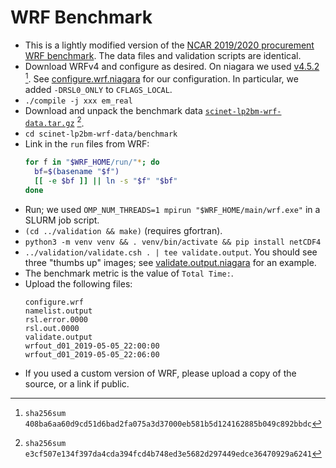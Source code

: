 # WRF Benchmark

- This is a lightly modified version of the [NCAR 2019/2020 procurement WRF benchmark](https://arc.ucar.edu/knowledge_base/81887359).
  The data files and validation scripts are identical.
- Download WRFv4 and configure as desired.
  On niagara we used [v4.5.2](https://github.com/wrf-model/WRF/releases/download/v4.5.2/v4.5.2.tar.gz) [^1].
  See [configure.wrf.niagara](configure.wrf.niagara) for our configuration.
  In particular, we added `-DRSL0_ONLY` to `CFLAGS_LOCAL`.
- `./compile -j xxx em_real`
- Download and unpack the benchmark data [`scinet-lp2bm-wrf-data.tar.gz`](https://rfp2024.scinet.utoronto.ca/download.php?id=6&token=hCcKdTeqGESdumZYsQ6r0wxVGm1Sexfw&download) [^2].
- `cd scinet-lp2bm-wrf-data/benchmark`
- Link in the `run` files from WRF:
  ```bash
  for f in "$WRF_HOME/run/"*; do
    bf=$(basename "$f")
    [[ -e $bf ]] || ln -s "$f" "$bf"
  done
  ```
- Run; we used `OMP_NUM_THREADS=1 mpirun "$WRF_HOME/main/wrf.exe"` in a SLURM job script.
- `(cd ../validation && make)` (requires gfortran).
- `python3 -m venv venv && . venv/bin/activate && pip install netCDF4`
- `../validation/validate.csh . | tee validate.output`. You should see three "thumbs up" images;
  see [validate.output.niagara](validate.output.niagara) for an example.
- The benchmark metric is the value of `Total Time:`.
- Upload the following files:
  ```
  configure.wrf
  namelist.output
  rsl.error.0000
  rsl.out.0000
  validate.output
  wrfout_d01_2019-05-05_22:00:00
  wrfout_d01_2019-05-05_22:06:00
  ```
- If you used a custom version of WRF, please upload a copy of the source, or a link if public.

[^1]: `sha256sum 408ba6aa60d9cd51d6bad2fa075a3d37000eb581b5d124162885b049c892bbdc`
[^2]: `sha256sum e3cf507e134f397da4cda394fcd4b748ed3e5682d297449edce36470929a6241`

